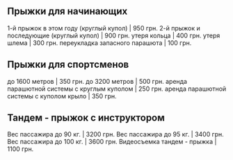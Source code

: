 ## Прыжки для начинающих

1-й прыжок в этом году (круглый купол)   | 950 грн.
2-й прыжок и последующие (круглый купол) | 900 грн.
утеря кольца                             | 400 грн.
утеря шлема                              | 300 грн.
переукладка запасного парашюта           | 100 грн.

## Прыжки для спортсменов

до 1600 метров                              | 350 грн.
до 3200 метров                              | 500 грн.
аренда парашютной системы с круглым куполом | 250 грн.
аренда парашютной системы с куполом крыло   | 350 грн.

## Тандем - прыжок с инструктором

Вес пассажира до 90 кг.      | 3200 грн.
Вес пассажира до 95 кг.      | 3400 грн.
Вес пассажира до 100 кг.     | 3600 грн.
Видеосъемка тандем - прыжка  | 1100 грн.
